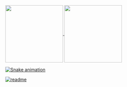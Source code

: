 <div>
  <a href="https://github.com/joaohenryquecunha">
  <img height="180em"   align="center" src="https://github-readme-stats.vercel.app/api?username=joaohenryquecunha&show_icons=true&theme=react&include_all_commits=true&count_private=true"/>
  <img height="180em"  align="center" src="https://github-readme-stats.vercel.app/api/top-langs/?username=joaohenryquecunha&layout=compact&langs_count=7&theme=react" />





![Snake animation](https://github.com/joaohenryquecunha/joaohenryquecunha/blob/output/github-contribution-grid-snake.svg)
 
</div>
 
[![readme](https://github-readme-stats.vercel.app/api/pin/?username=joaohenryquecunha&repo=joaohenryquecunha&theme=react)](https://github.com/joaohenryquecunha/joaohenryquecunha)
##
